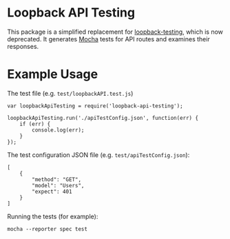 # Loopback API Testing #

This package is a simplified replacement for [loopback-testing](https://github.com/strongloop/loopback-testing), which is now deprecated. It generates [Mocha](https://mochajs.org/) tests for API routes and examines their responses.

# Example Usage #

The test file (e.g. `test/loopbackAPI.test.js`)


```
var loopbackApiTesting = require('loopback-api-testing');

loopbackApiTesting.run('./apiTestConfig.json', function(err) {
	if (err) {
  		console.log(err);
  	}
});
```

The test configuration JSON file (e.g. `test/apiTestConfig.json`):

```
[
	{
		"method": "GET",
		"model": "Users",
		"expect": 401
	}
]
```

Running the tests (for example):

```
mocha --reporter spec test
```